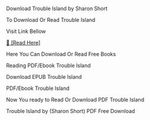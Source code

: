 Download Trouble Island by Sharon Short

To Download Or Read Trouble Island

Visit Link Bellow

[📖 [Read Here]](https://mobionlines.web.app/thrift/203578712-trouble-island)

Here You Can Download Or Read Free Books

Reading PDF/Ebook Trouble Island

Download EPUB Trouble Island

PDF/Ebook Trouble Island

Now You ready to Read Or Download PDF Trouble Island

Trouble Island by (Sharon Short) PDF Free Download
